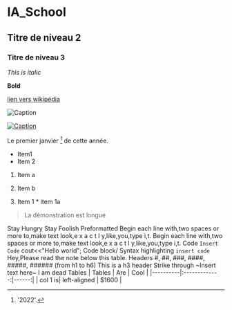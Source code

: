 # IA_School

## Titre de niveau 2

### Titre de niveau 3

*This is italic*

**Bold**

[lien vers wikipédia](https://fr.wikipedia.org)

![Caption](https://camo.githubusercontent.com/fb936e68a052eca6a4a8cd34217732ae9c54d27b4f926cc0f46213270d9a8983/687474703a2f2f692e696d6775722e636f6d2f68524c75657a322e706e67)

[![Caption](https://camo.githubusercontent.com/fb936e68a052eca6a4a8cd34217732ae9c54d27b4f926cc0f46213270d9a8983/687474703a2f2f692e696d6775722e636f6d2f68524c75657a322e706e67)](https://fr.wikipedia.org)

Le premier janvier [^1] de cette année.

  

* Item1
* Item 2	

1. Item a 
2. Item b	

1. Item 1 * item 1a
	
> La démonstration
> est longue
	
Stay Hungry Stay Foolish
Preformatted	Begin each line with,two spaces or more to,make text look,e x a c t l y,like,you,type i,t.	Begin each line with,two spaces or more to,make text look,e x a c t l y,like,you,type i,t.
Code	`Insert Code`	cout<<"Hello world";
Code block/ Syntax highlighting	```insert code```	Hey,Please read the note below this table.
Headers	#, ##, ###, ####, #####, ###### (from h1 to h6)	
This is a h3 header
Strike through	~Insert text here~	I am dead
Tables	| Tables | Are | Cool | |----------|:-------------:|------:| | col 1 is| left-aligned | $1600 |	

[^1]: '2022'.